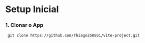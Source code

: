 # Setup Inicial

### 1. Clonar o App

`` git clone https://github.com/Thiago250801/vite-project.git``